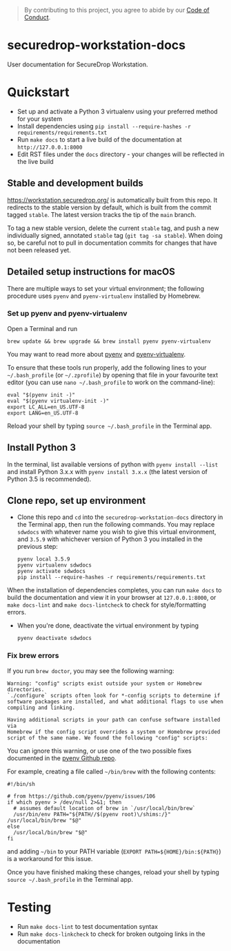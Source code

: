 > By contributing to this project, you agree to abide by our [Code of Conduct](https://github.com/freedomofpress/.github/blob/main/CODE_OF_CONDUCT.md).

# securedrop-workstation-docs
User documentation for SecureDrop Workstation.

# Quickstart

- Set up and activate a Python 3 virtualenv using your preferred method for your system
- Install dependencies using `pip install --require-hashes -r requirements/requirements.txt`
- Run `make docs` to start a live build of the documentation at `http://127.0.0.1:8000`
- Edit RST files under the `docs` directory - your changes will be reflected in the live build

## Stable and development builds

https://workstation.securedrop.org/ is automatically built from this repo. It redirects
to the stable version by default, which is built from the commit tagged `stable`.
The latest version tracks the tip of the `main` branch.

To tag a new stable version, delete the current `stable` tag, and push a new
individually signed, annotated `stable` tag (`git tag -sa stable`). When
doing so, be careful not to pull in documentation commits for changes that have
not been released yet.

## Detailed setup instructions for macOS

There are multiple ways to set your virtual environment; the following
procedure uses `pyenv` and `pyenv-virtualenv` installed by Homebrew.

### Set up pyenv and pyenv-virtualenv

Open a Terminal and run

```
brew update && brew upgrade && brew install pyenv pyenv-virtualenv
```

You may want to read more about [pyenv](https://github.com/pyenv/pyenv) and
[pyenv-virtualenv](https://github.com/pyenv/pyenv-virtualenv).

To ensure that these tools run properly, add the following lines to your
`~/.bash_profile` (or `~/.zprofile`) by opening that file in your favourite
text editor (you can use `nano ~/.bash_profile` to work on the command-line):

```
eval "$(pyenv init -)"
eval "$(pyenv virtualenv-init -)"
export LC_ALL=en_US.UTF-8
export LANG=en_US.UTF-8
```

Reload your shell by typing `source ~/.bash_profile` in the Terminal app.

## Install Python 3

In the terminal, list available versions of python with `pyenv install --list` and install Python 3.x.x with `pyenv install 3.x.x` (the latest version of Python 3.5 is recommended).

## Clone repo, set up environment

- Clone this repo and `cd` into the `securedrop-workstation-docs` directory in
  the Terminal app, then run the following commands. You may replace `sdwdocs`
  with whatever name you wish to give this virtual environment, and `3.5.9`
  with whichever version of Python 3 you installed in the previous step:

  ```
  pyenv local 3.5.9
  pyenv virtualenv sdwdocs
  pyenv activate sdwdocs
  pip install --require-hashes -r requirements/requirements.txt
  ```

When the installation of dependencies completes, you can run `make docs` to build the documentation and view it in your browser at `127.0.0.1:8000`, or `make docs-lint` and `make docs-lintcheck` to check for style/formatting errors.

- When you're done, deactivate the virtual environment by typing
  ```
  pyenv deactivate sdwdocs
  ```

### Fix brew errors

If you run `brew doctor`, you may see the following warning:

```
Warning: "config" scripts exist outside your system or Homebrew directories.
`./configure` scripts often look for *-config scripts to determine if
software packages are installed, and what additional flags to use when
compiling and linking.

Having additional scripts in your path can confuse software installed via
Homebrew if the config script overrides a system or Homebrew provided
script of the same name. We found the following "config" scripts:

```

You can ignore this warning, or use one of the two possible fixes documented
in the [pyenv Github repo](https://github.com/pyenv/pyenv/issues/106).

For example, creating a file called `~/bin/brew` with the following contents:

```
#!/bin/sh

# from https://github.com/pyenv/pyenv/issues/106
if which pyenv > /dev/null 2>&1; then
  # assumes default location of brew in `/usr/local/bin/brew`
  /usr/bin/env PATH="${PATH//$(pyenv root)\/shims:/}" /usr/local/bin/brew "$@"
else
  /usr/local/bin/brew "$@"
fi
```
and adding `~/bin` to your PATH variable (`EXPORT PATH=${HOME}/bin:${PATH}`)
is a workaround for this issue.

Once you have finished making these changes, reload your shell by typing `source ~/.bash_profile` in the Terminal app.

# Testing

- Run `make docs-lint` to test documentation syntax
- Run `make docs-linkcheck` to check for broken outgoing links in the documentation

